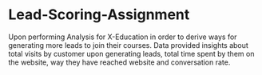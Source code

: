 # Lead-Scoring-Assignment
Upon performing Analysis for X-Education in order to derive ways for generating more leads to join their courses. Data provided insights about total visits by customer upon generating leads, total time spent by them on the website, way they have reached website and conversation rate.
